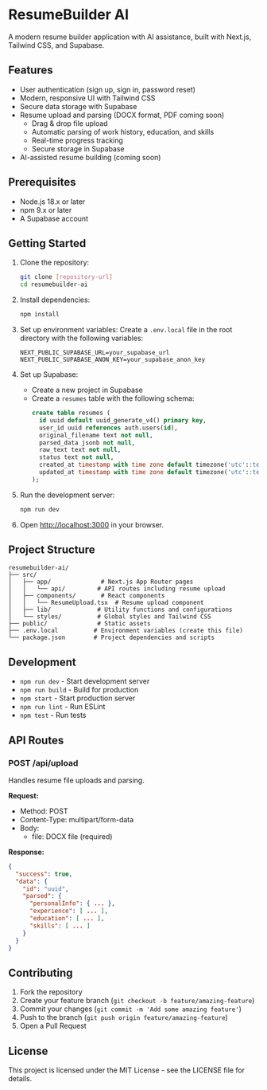 # ResumeBuilder AI

A modern resume builder application with AI assistance, built with Next.js, Tailwind CSS, and Supabase.

## Features

- User authentication (sign up, sign in, password reset)
- Modern, responsive UI with Tailwind CSS
- Secure data storage with Supabase
- Resume upload and parsing (DOCX format, PDF coming soon)
  - Drag & drop file upload
  - Automatic parsing of work history, education, and skills
  - Real-time progress tracking
  - Secure storage in Supabase
- AI-assisted resume building (coming soon)

## Prerequisites

- Node.js 18.x or later
- npm 9.x or later
- A Supabase account

## Getting Started

1. Clone the repository:
   ```bash
   git clone [repository-url]
   cd resumebuilder-ai
   ```

2. Install dependencies:
   ```bash
   npm install
   ```

3. Set up environment variables:
   Create a `.env.local` file in the root directory with the following variables:
   ```
   NEXT_PUBLIC_SUPABASE_URL=your_supabase_url
   NEXT_PUBLIC_SUPABASE_ANON_KEY=your_supabase_anon_key
   ```

4. Set up Supabase:
   - Create a new project in Supabase
   - Create a `resumes` table with the following schema:
     ```sql
     create table resumes (
       id uuid default uuid_generate_v4() primary key,
       user_id uuid references auth.users(id),
       original_filename text not null,
       parsed_data jsonb not null,
       raw_text text not null,
       status text not null,
       created_at timestamp with time zone default timezone('utc'::text, now()),
       updated_at timestamp with time zone default timezone('utc'::text, now())
     );
     ```

5. Run the development server:
   ```bash
   npm run dev
   ```

6. Open [http://localhost:3000](http://localhost:3000) in your browser.

## Project Structure

```
resumebuilder-ai/
├── src/
│   ├── app/              # Next.js App Router pages
│   │   └── api/         # API routes including resume upload
│   ├── components/       # React components
│   │   └── ResumeUpload.tsx  # Resume upload component
│   ├── lib/             # Utility functions and configurations
│   └── styles/          # Global styles and Tailwind CSS
├── public/              # Static assets
├── .env.local          # Environment variables (create this file)
└── package.json        # Project dependencies and scripts
```

## Development

- `npm run dev` - Start development server
- `npm run build` - Build for production
- `npm start` - Start production server
- `npm run lint` - Run ESLint
- `npm test` - Run tests

## API Routes

### POST /api/upload
Handles resume file uploads and parsing.

**Request:**
- Method: POST
- Content-Type: multipart/form-data
- Body: 
  - file: DOCX file (required)

**Response:**
```json
{
  "success": true,
  "data": {
    "id": "uuid",
    "parsed": {
      "personalInfo": { ... },
      "experience": [ ... ],
      "education": [ ... ],
      "skills": [ ... ]
    }
  }
}
```

## Contributing

1. Fork the repository
2. Create your feature branch (`git checkout -b feature/amazing-feature`)
3. Commit your changes (`git commit -m 'Add some amazing feature'`)
4. Push to the branch (`git push origin feature/amazing-feature`)
5. Open a Pull Request

## License

This project is licensed under the MIT License - see the LICENSE file for details. 